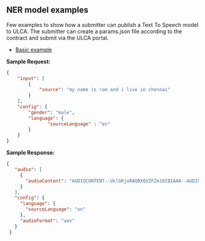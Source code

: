 ## NER model examples
Few examples to show how a submitter can publish a Text To Speech model to ULCA. The submitter can create a params.json file according to the contract and submit via the ULCA portal.

* [Basic example](./basic)

**Sample Request:**
```json
{
    "input": [
        {
            "source": "my name is ram and i live in chennai"
        }
    ],
    "config": {
        "gender": "male",
        "language": {
               "sourceLanguage" : "en"
        }
    }
}
```

**Sample Response:**
```json
{
   "audio": [
     {
       "audioContent": "AUDIOCONTENT--UklGRjoRAQBXQVZFZm10IBIAAA--AUDIOCONTENT"
     }
   ],
   "config": {
     "language": {
       "sourceLanguage": "en"
     },
     "audioFormat": "wav"
   }
 }

```